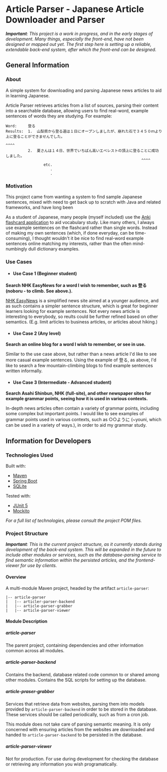 # Article Parser - Japanese Article Downloader and Parser
*__Important__: This project is a work in progress, and in the early stages of development. Many things, especially the front-end, have not been designed or mapped out yet. The first step here is setting up a reliable, extendable back-end system, after which the front-end can be designed.*
## General Information
### About
A simple system for downloading and parsing Japanese news articles to aid in learning Japanese. 

Article Parser retrieves articles from a list of sources, parsing their content into a searchable database, allowing users to find real-word, example
sentences of words they are studying. For example:

```
Word:     登る
Results:  1.  山梨県から登る道は１日にオープンしましたが、崩れた石で３４５０ｍより上に登ることができませんでした。
                                                                               ^^^^                                           
          2.  夏さんは１４日、世界でいちばん高いエベレストの頂上に登ることに成功しました。
                                                             ^^^^
                 etc.  
                    .
                    .
```

### Motivation

This project came from wanting a system to find sample Japanese sentences, mixed with need to get back up to scratch with Java and related frameworks, and have long been 

As a student of Japanese, many people (myself included) use the [Anki flashcard application](https://apps.ankiweb.net/) to aid vocabulary study. Like many others, I always use example sentences on the flashcard rather than single words. Instead of making my own sentences (which, if done everyday, can be time-consuming), I thought wouldn't it be nice to find real-word example sentences online matching my interests, rather than the often mind-numbingly dull dictionary examples. 

### Use Cases
- #### Use Case 1 (Beginner student)

__Search NHK EasyNews for a word I wish to remember, such as 登る (noboru - to climb. See above.).__

[NHK EasyNews](https://www3.nhk.or.jp/news/easy/) is a simplified news site aimed at a younger audience, and as such contains a simpler sentence structure, which is great for beginner learners looking for example sentences. Not every news article is interesting to everybody, so reults could be further refined based on other semantics. (E.g. limit articles to business articles, or articles about hiking.)

- #### Use Case 2 (Any level)

__Search an online blog for a word I wish to remember, or see in use.__

Similar to the use case above, but rather than a news article I'd like to see more casual example sentences. Using the example of 登る, as above, I'd like to search a few mountain-climbing blogs to find example sentences written informally.

- #### Use Case 3 (Intermediate - Advanced student)

__Search Asahi Shinbun, NHK (full-site), and other newspaper sites for example grammar points, seeing how it is used in various contexts.__

In-depth news articles often contain a variety of grammar points, including some complex but important points. I would like to see examples of grammar points used in various contexts, such as ○○ように (~youni, which can be used in a variety of ways.), in order to aid my grammar study.

## Information for Developers
### Technologies Used

Built with:
- [Maven](https://maven.apache.org/)
- [Spring Boot](https://spring.io/projects/spring-boot)
- [SQLite](https://sqlite.org/index.html)

Tested with:
- [JUnit 5](https://junit.org/junit5/)
- [Mockito](https://site.mockito.org/)

*For a full list of technologies, please consult the project POM files.*

### Project Structure
*__Important__: This is the current project structure, as it currently stands during development of the back-end system. This will be expanded in the future to include other modules or services, such as the database-parsing service to find semantic information within the persisted articles, and the frontend-viewer for use by clients.*
#### Overview
A multi-module Maven project, headed by the artifact `article-parser`:
```
|-- article-parser
|   |-- articler-parser-backend
|   |-- article-parser-grabber
|   |-- article-parser-viewer
```

#### Module Description
##### article-parser
The parent project, containing dependencies and other information common across all modules.

##### article-parser-backend
Contains the backend, database related code common to or shared among other modules. Contains the SQL scripts for setting up the database.

##### article-praser-grabber
Services that retrieve data from websites, parsing them into models provided by `article-parser-backend` in order to be stored in the database. These services should be called periodically, such as from a cron job.

This module does not take care of parsing semantic meaning. It is only concerned with ensuring articles from the websites are downloaded and handed to `article-parser-backend` to be persisted in the database. 

##### article-parser-viewer
Not for production. For use during development for checking the database or retrieving any information you wish programatically.
